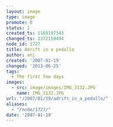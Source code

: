 ```yaml
---
layout: image
type: image
promote: 0
status: 1
created_ts: 1169197343
changed_ts: 1372159494
node_id: 1727
title: Adrift in a pedallo
author: anj
created: '2007-01-19'
changed: '2013-06-25'
tags:
  - The first few days
images:
  - src: image/images/IMG_3132.JPG
    name: IMG_3132.JPG
url: "/2007/01/19/adrift_in_a_pedallo/"
aliases:
  - "/node/1727/"
date: '2007-01-19'
---
```


